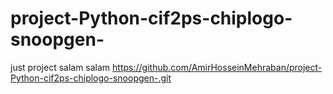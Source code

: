 # project-Python-cif2ps-chiplogo-snoopgen-
just project
salam salam 
https://github.com/AmirHosseinMehraban/project-Python-cif2ps-chiplogo-snoopgen-.git
